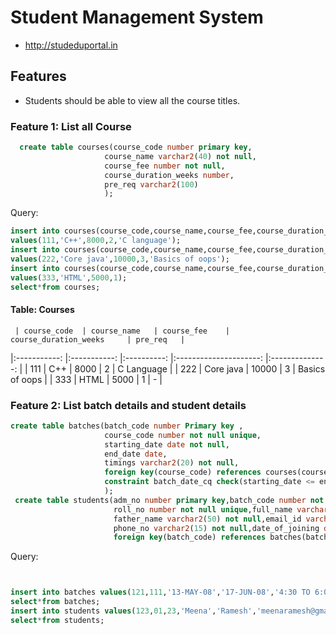 # Student Management System
* http://studeduportal.in
## Features

* Students should be able to view all the course titles.

### Feature 1: List all Course
```sql
  create table courses(course_code number primary key,
                     course_name varchar2(40) not null,
                     course_fee number not null,
                     course_duration_weeks number,
                     pre_req varchar2(100)
                     );
```
                     
Query:
```sql
insert into courses(course_code,course_name,course_fee,course_duration_weeks,pre_req) 
values(111,'C++',8000,2,'C language');
insert into courses(course_code,course_name,course_fee,course_duration_weeks,pre_req) 
values(222,'Core java',10000,3,'Basics of oops');
insert into courses(course_code,course_name,course_fee,course_duration_weeks) 
values(333,'HTML',5000,1);
select*from courses;
```
#### Table: Courses
     | course_code 	| course_name 	| course_fee 	| course_duration_weeks 	| pre_req 	|
|:-----------:	|:-----------:	|:----------:	|:---------------------:	|:--------------:	|
| 111 	| C++ 	| 8000 	| 2 	| C Language 	|
| 222 	| Core java 	| 10000 	| 3 	| Basics of oops 	|
| 333 	| HTML 	| 5000 	| 1 	| - 	|
### Feature 2: List batch details and student details
```sql
create table batches(batch_code number Primary key ,
                     course_code number not null unique,
                     starting_date date not null,
                     end_date date,
                     timings varchar2(20) not null,
                     foreign key(course_code) references courses(course_code),
                     constraint batch_date_cq check(starting_date <= end_date)
                     );
 create table students(adm_no number primary key,batch_code number not null unique,
                       roll_no number not null unique,full_name varchar2(50) not null,
                       father_name varchar2(50) not null,email_id varchar2(100) not null,
                       phone_no varchar2(15) not null,date_of_joining date,
                       foreign key(batch_code) references batches(batch_code));
  ```
                     
 Query:
 ```sql

 
insert into batches values(121,111,'13-MAY-08','17-JUN-08','4:30 TO 6:00 PM'); 
select*from batches;
insert into students values(123,01,23,'Meena','Ramesh','meenaramesh@gmail.com','9362931110','13-MAY-08');
select*from students;
```



